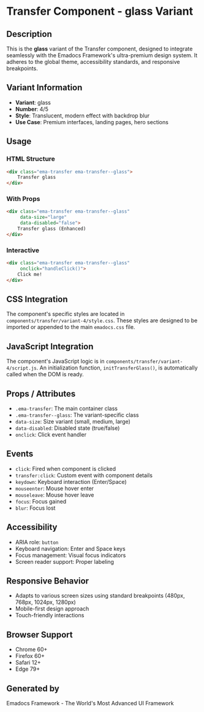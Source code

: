 # Transfer Component - glass Variant

## Description
This is the **glass** variant of the Transfer component, designed to integrate seamlessly with the Emadocs Framework's ultra-premium design system. It adheres to the global theme, accessibility standards, and responsive breakpoints.

## Variant Information
- **Variant**: glass
- **Number**: 4/5
- **Style**: Translucent, modern effect with backdrop blur
- **Use Case**: Premium interfaces, landing pages, hero sections

## Usage

### HTML Structure
```html
<div class="ema-transfer ema-transfer--glass">
    Transfer glass
</div>
```

### With Props
```html
<div class="ema-transfer ema-transfer--glass" 
     data-size="large" 
     data-disabled="false">
    Transfer glass (Enhanced)
</div>
```

### Interactive
```html
<div class="ema-transfer ema-transfer--glass" 
     onclick="handleClick()">
    Click me!
</div>
```

## CSS Integration
The component's specific styles are located in `components/transfer/variant-4/style.css`. These styles are designed to be imported or appended to the main `emadocs.css` file.

## JavaScript Integration
The component's JavaScript logic is in `components/transfer/variant-4/script.js`. An initialization function, `initTransferGlass()`, is automatically called when the DOM is ready.

## Props / Attributes
- `.ema-transfer`: The main container class
- `.ema-transfer--glass`: The variant-specific class
- `data-size`: Size variant (small, medium, large)
- `data-disabled`: Disabled state (true/false)
- `onclick`: Click event handler

## Events
- `click`: Fired when component is clicked
- `transfer:click`: Custom event with component details
- `keydown`: Keyboard interaction (Enter/Space)
- `mouseenter`: Mouse hover enter
- `mouseleave`: Mouse hover leave
- `focus`: Focus gained
- `blur`: Focus lost

## Accessibility
- ARIA role: `button`
- Keyboard navigation: Enter and Space keys
- Focus management: Visual focus indicators
- Screen reader support: Proper labeling

## Responsive Behavior
- Adapts to various screen sizes using standard breakpoints (480px, 768px, 1024px, 1280px)
- Mobile-first design approach
- Touch-friendly interactions

## Browser Support
- Chrome 60+
- Firefox 60+
- Safari 12+
- Edge 79+

## Generated by
Emadocs Framework - The World's Most Advanced UI Framework
